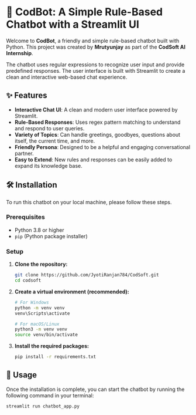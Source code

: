 # 🤖 CodBot: A Simple Rule-Based Chatbot with a Streamlit UI

Welcome to **CodBot**, a friendly and simple rule-based chatbot built with Python. This project was created by **Mrutyunjay** as part of the **CodSoft AI Internship**.

The chatbot uses regular expressions to recognize user input and provide predefined responses. The user interface is built with Streamlit to create a clean and interactive web-based chat experience.

## ✨ Features

- **Interactive Chat UI**: A clean and modern user interface powered by Streamlit.
- **Rule-Based Responses**: Uses regex pattern matching to understand and respond to user queries.
- **Variety of Topics**: Can handle greetings, goodbyes, questions about itself, the current time, and more.
- **Friendly Persona**: Designed to be a helpful and engaging conversational partner.
- **Easy to Extend**: New rules and responses can be easily added to expand its knowledge base.

## 🛠️ Installation

To run this chatbot on your local machine, please follow these steps.

### Prerequisites

- Python 3.8 or higher
- `pip` (Python package installer)

### Setup

1.  **Clone the repository:**
    ```bash
    git clone https://github.com/JyotiRanjan784/CodSoft.git
    cd codsoft
    ```

2.  **Create a virtual environment (recommended):**
    ```bash
    # For Windows
    python -m venv venv
    venv\Scripts\activate

    # For macOS/Linux
    python3 -m venv venv
    source venv/bin/activate
    ```

3.  **Install the required packages:**
    ```bash
    pip install -r requirements.txt
    ```

## 🚀 Usage

Once the installation is complete, you can start the chatbot by running the following command in your terminal:

```bash
streamlit run chatbot_app.py

